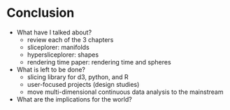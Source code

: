 
# Conclusion

* What have I talked about?
    - review each of the 3 chapters
    - sliceplorer: manifolds
    - hypersliceplorer: shapes
    - rendering time paper: rendering time and spheres
* What is left to be done?
    - slicing library for d3, python, and R
    - user-focused projects (design studies)
    - move multi-dimensional continuous data analysis to the mainstream
* What are the implications for the world?


